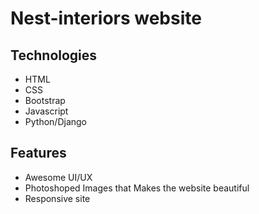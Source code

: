# Nest-interiors website

## Technologies
* HTML
* CSS
* Bootstrap
* Javascript
* Python/Django

## Features
* Awesome UI/UX
* Photoshoped Images that Makes the website beautiful
* Responsive site
